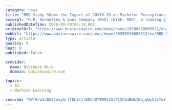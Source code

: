 ```yaml
---
category: news
title: "RRD Study Shows the Impact of COVID-19 on Marketer Perceptions of Artificial Intelligence/Machine Learning, Shifting Investment Priorities and Effectively Connecting with Consumers"
excerpt: "R.R. Donnelley & Sons Company (RRD) (NYSE: RRD), a leading global provider of marketing and business communications, today released The Pivot Repo"
publishedDateTime: 2020-09-20T06:14:00Z
originalUrl: "https://www.businesswire.com/news/home/20200910005612/en/RRD-Study-Shows-the-Impact-of-COVID-19-on-Marketer-Perceptions-of-Artificial-IntelligenceMachine-Learning-Shifting-Investment-Priorities-and-Effectively-Connecting-with-Consumers"
webUrl: "https://www.businesswire.com/news/home/20200910005612/en/RRD-Study-Shows-the-Impact-of-COVID-19-on-Marketer-Perceptions-of-Artificial-IntelligenceMachine-Learning-Shifting-Investment-Priorities-and-Effectively-Connecting-with-Consumers"
type: article
quality: 0
heat: 0
published: false

provider:
  name: Business Wire
  domain: businesswire.com

topics:
  - AI
  - Machine Learning

secured: "WVf9rwdcBhS3exyQrlT8LExtrEDUhQT9M9515tP1Xh6dBWkIBajqWyh3sYwSIijGQhjce2MzFSYBIPOXRk+b/rJKUH/LeetXC2TjFpi1J/O+Sqo45EeK3FeCO6TjjGoTEHlpBk2IThc82x9+avZLBg9X00eUr36MjXT1340bSZDzkqX9qth/k2Gbvwp1RgHcB3BH6Zn8TM8uJTnElL2cwsgcpqWGQCSCYvued4ql9bJhzReQsY3iy5P7fonUC0gFuNI0bEosN0/4HLPU2RjxHLhZVCtLhyMc1GlimeLbaFSwVlvLtl0g3pyn+9bAZg/FyyuXgQwKC/nKnjHUDTEva8nW9mIcNtP4zA/6MqpuP1E=;KE51F7+/GPAqHmBsMA0QdA=="
---
```


